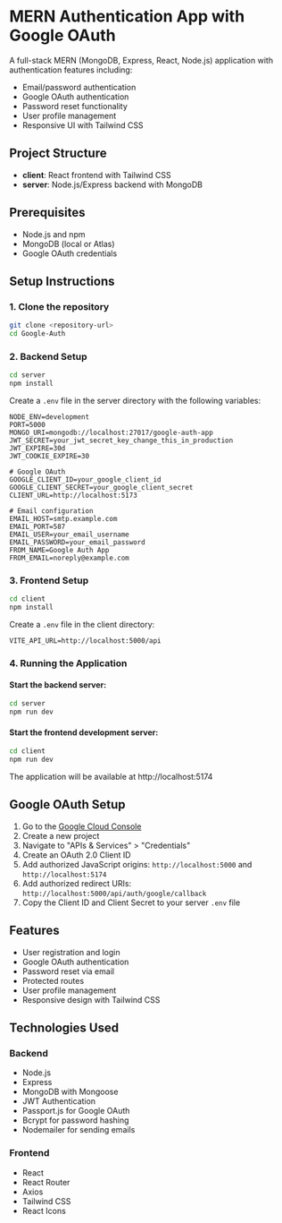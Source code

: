 # MERN Authentication App with Google OAuth

A full-stack MERN (MongoDB, Express, React, Node.js) application with authentication features including:

- Email/password authentication
- Google OAuth authentication
- Password reset functionality
- User profile management
- Responsive UI with Tailwind CSS

## Project Structure

- **client**: React frontend with Tailwind CSS
- **server**: Node.js/Express backend with MongoDB

## Prerequisites

- Node.js and npm
- MongoDB (local or Atlas)
- Google OAuth credentials

## Setup Instructions

### 1. Clone the repository

```bash
git clone <repository-url>
cd Google-Auth
```

### 2. Backend Setup

```bash
cd server
npm install
```

Create a `.env` file in the server directory with the following variables:

```
NODE_ENV=development
PORT=5000
MONGO_URI=mongodb://localhost:27017/google-auth-app
JWT_SECRET=your_jwt_secret_key_change_this_in_production
JWT_EXPIRE=30d
JWT_COOKIE_EXPIRE=30

# Google OAuth
GOOGLE_CLIENT_ID=your_google_client_id
GOOGLE_CLIENT_SECRET=your_google_client_secret
CLIENT_URL=http://localhost:5173

# Email configuration
EMAIL_HOST=smtp.example.com
EMAIL_PORT=587
EMAIL_USER=your_email_username
EMAIL_PASSWORD=your_email_password
FROM_NAME=Google Auth App
FROM_EMAIL=noreply@example.com
```

### 3. Frontend Setup

```bash
cd client
npm install
```

Create a `.env` file in the client directory:

```
VITE_API_URL=http://localhost:5000/api
```

### 4. Running the Application

#### Start the backend server:

```bash
cd server
npm run dev
```

#### Start the frontend development server:

```bash
cd client
npm run dev
```

The application will be available at http://localhost:5174

## Google OAuth Setup

1. Go to the [Google Cloud Console](https://console.cloud.google.com/)
2. Create a new project
3. Navigate to "APIs & Services" > "Credentials"
4. Create an OAuth 2.0 Client ID
5. Add authorized JavaScript origins: `http://localhost:5000` and `http://localhost:5174`
6. Add authorized redirect URIs: `http://localhost:5000/api/auth/google/callback`
7. Copy the Client ID and Client Secret to your server `.env` file

## Features

- User registration and login
- Google OAuth authentication
- Password reset via email
- Protected routes
- User profile management
- Responsive design with Tailwind CSS

## Technologies Used

### Backend
- Node.js
- Express
- MongoDB with Mongoose
- JWT Authentication
- Passport.js for Google OAuth
- Bcrypt for password hashing
- Nodemailer for sending emails

### Frontend
- React
- React Router
- Axios
- Tailwind CSS
- React Icons

